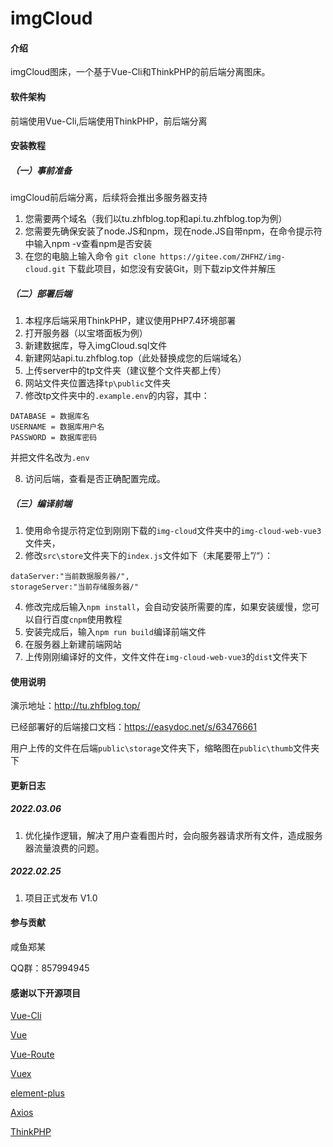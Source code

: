 # imgCloud

#### 介绍
imgCloud图床，一个基于Vue-Cli和ThinkPHP的前后端分离图床。

#### 软件架构
前端使用Vue-Cli,后端使用ThinkPHP，前后端分离


#### 安装教程
##### （一）事前准备
imgCloud前后端分离，后续将会推出多服务器支持
1. 您需要两个域名（我们以tu.zhfblog.top和api.tu.zhfblog.top为例）
2. 您需要先确保安装了node.JS和npm，现在node.JS自带npm，在命令提示符中输入npm -v查看npm是否安装
3. 在您的电脑上输入命令 `git clone https://gitee.com/ZHFHZ/img-cloud.git` 下载此项目，如您没有安装Git，则下载zip文件并解压
##### （二）部署后端
1. 本程序后端采用ThinkPHP，建议使用PHP7.4环境部署
2. 打开服务器（以宝塔面板为例）
3. 新建数据库，导入imgCloud.sql文件
4. 新建网站api.tu.zhfblog.top（此处替换成您的后端域名）
5. 上传server中的tp文件夹（建议整个文件夹都上传）
6. 网站文件夹位置选择`tp\public`文件夹
7. 修改tp文件夹中的`.example.env`的内容，其中：
```
DATABASE = 数据库名
USERNAME = 数据库用户名
PASSWORD = 数据库密码
```
并把文件名改为`.env`

8. 访问后端，查看是否正确配置完成。

##### （三）编译前端
1. 使用命令提示符定位到刚刚下载的`img-cloud`文件夹中的`img-cloud-web-vue3`文件夹，
3. 修改`src\store`文件夹下的`index.js`文件如下（末尾要带上”/“）：
```
dataServer:"当前数据服务器/", 
storageServer:"当前存储服务器/"
```
4. 修改完成后输入`npm install`，会自动安装所需要的库，如果安装缓慢，您可以自行百度`cnpm`使用教程
5. 安装完成后，输入`npm run build`编译前端文件
6. 在服务器上新建前端网站
7. 上传刚刚编译好的文件，文件文件在`img-cloud-web-vue3`的`dist`文件夹下


#### 使用说明
演示地址：http://tu.zhfblog.top/

已经部署好的后端接口文档：https://easydoc.net/s/63476661

用户上传的文件在后端`public\storage`文件夹下，缩略图在`public\thumb`文件夹下

#### 更新日志
##### 2022.03.06
1. 优化操作逻辑，解决了用户查看图片时，会向服务器请求所有文件，造成服务器流量浪费的问题。

##### 2022.02.25
1. 项目正式发布 V1.0
#### 参与贡献
咸鱼郑某

QQ群：857994945


#### 感谢以下开源项目

[Vue-Cli](https://cli.vuejs.org/zh/)

[Vue](https://cn.vuejs.org/)

[Vue-Route](https://router.vuejs.org/zh/)

[Vuex](https://vuex.vuejs.org/zh/index.html)

[element-plus](https://element-plus.gitee.io/zh-CN/)

[Axios](https://www.axios-http.cn/)

[ThinkPHP](https://www.thinkphp.cn/)


